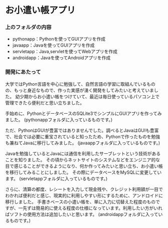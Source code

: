 # お小遣い帳アプリ

### 上のフォルダの内容
- pythonapp：Pythonを使ってGUIアプリを作成
- javaapp：Javaを使ってGUIアプリを作成
- servletapp：Java,servletを使ってWebアプリを作成
- androidapp：Javaを使ってAndroidアプリを作成

### 開発にあたって
大学ではPython言語を中心に勉強して、自然言語の学習に取組んでいるものの、もっと身近なもので、作った実感が湧く開発をしてみたいと考えていました。
幼少期からお小遣い帳をつけていて、最近は毎日使っているパソコン上で管理できたら便利だと思い立ちました。

手始めに、PythonとデータベースのSQLite3でシンプルにGUIアプリを作ってみました。
(pythonappフォルダに入っているものです。)

ただ、PythonはGUIが豊富ではありませんでした。調べるとJavaはGUIも豊富で、社会では必要に重宝されていると知ったため、Pythonで作ったものを勉強も兼ねてJavaに移行してみました。
(javaappフォルダに入っているものです。)

Javaを勉強しているとJavaには通信を利用したサーブレットという技術があることを知りました。
その頃からネットサイトのシステムなどをエンジニア的な目で感じることができるようになり、何か作ってみたいと思い立ち、お小遣い帳を移行してみることにしました。
その際にデータベースをMySQLに変更しています。
(servletappフォルダに入っているものです。)

さらに、清算の都度、レシートを入力して現金残や、クレジット利用額が一目でわかれば便利だと感じ、現実的に利用しやすい形にするために、アンドロイドに移行しました。
手書きベースの小遣い帳を、単に入力に切替えた程度のものですが、一先ずは簡易的に使える程度の仕様になっています。利用したい方がいればソフトの使用方法は追加したいと思います。
(androidappフォルダに入っているものです。)
